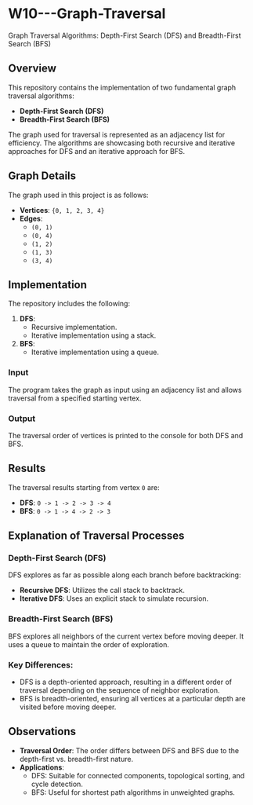 # W10---Graph-Traversal
Graph Traversal Algorithms: Depth-First Search (DFS) and Breadth-First Search (BFS)

## Overview
This repository contains the implementation of two fundamental graph traversal algorithms:
- **Depth-First Search (DFS)**
- **Breadth-First Search (BFS)**

The graph used for traversal is represented as an adjacency list for efficiency. The algorithms are showcasing both recursive and iterative approaches for DFS and an iterative approach for BFS.

## Graph Details
The graph used in this project is as follows:
- **Vertices**: `{0, 1, 2, 3, 4}`
- **Edges**:
  - `(0, 1)`
  - `(0, 4)`
  - `(1, 2)`
  - `(1, 3)`
  - `(3, 4)`

## Implementation
The repository includes the following:
1. **DFS**:
   - Recursive implementation.
   - Iterative implementation using a stack.
2. **BFS**:
   - Iterative implementation using a queue.

### Input
The program takes the graph as input using an adjacency list and allows traversal from a specified starting vertex.
### Output
The traversal order of vertices is printed to the console for both DFS and BFS.

## Results
The traversal results starting from vertex `0` are:

- **DFS**: `0 -> 1 -> 2 -> 3 -> 4`
- **BFS**: `0 -> 1 -> 4 -> 2 -> 3`

## Explanation of Traversal Processes
### Depth-First Search (DFS)
DFS explores as far as possible along each branch before backtracking:
- **Recursive DFS**: Utilizes the call stack to backtrack.
- **Iterative DFS**: Uses an explicit stack to simulate recursion.

### Breadth-First Search (BFS)
BFS explores all neighbors of the current vertex before moving deeper. It uses a queue to maintain the order of exploration.

### Key Differences:
- DFS is a depth-oriented approach, resulting in a different order of traversal depending on the sequence of neighbor exploration.
- BFS is breadth-oriented, ensuring all vertices at a particular depth are visited before moving deeper.

## Observations
- **Traversal Order**: The order differs between DFS and BFS due to the depth-first vs. breadth-first nature.
- **Applications**:
  - DFS: Suitable for connected components, topological sorting, and cycle detection.
  - BFS: Useful for shortest path algorithms in unweighted graphs.